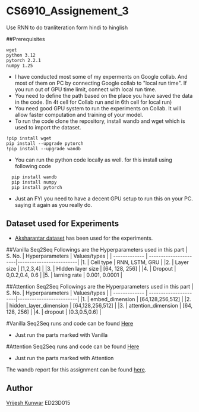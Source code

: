 # CS6910_Assignement_3
Use RNN to do tranliteration form hindi to hinglish

##Prerequisites
```
wget
python 3.12
pytorch 2.2.1
numpy 1.25
```
- I have conducted most some of my experments on Google collab. And most of them on PC by connecting Google collab to "local run time". If you run out of GPU time limit, connect with local run time.
- You need to define the path based on the place you have saved the data in the code. (In 4t cell for Collab run and in 6th cell for local run)
- You need good GPU system to run the experiments on Collab. It will allow faster computation and training of your model.
- To run the code clone the repository, install wandb and wget which is used to import the dataset.

```
!pip install wget
pip install --upgrade pytorch
!pip install --upgrade wandb
```
- You can run the python code locally as well. for this install using following code
```
  pip install wandb
  pip install numpy
  pip install pytorch
```
- Just an FYI you need to have a decent GPU setup to run this on your PC. saying it again as you really do.

## Dataset used for Experiments
- [Aksharantar dataset](https://drive.google.com/file/d/1uRKU4as2NlS9i8sdLRS1e326vQRdhvfw/view) has been used for the experiments.

##Vanilla Seq2Seq
Followings are the Hyperparameters used in this part
| S. No.        | Hyperparameters       |  Values/types           |
| ------------- | ----------------------|-------------------------|
|1.             | Cell type             | RNN, LSTM, GRU          |
|2.             | Layer size            | [1,2,3,4]               |
|3.             | HIdden layer size     | [64, 128, 256]          |
|4.             | Dropout               | 0,0.2,0.4, 0.6          | 
|5.             | larning rate          | 0.001, 0.0001           |

##Attention Seq2Seq
Followings are the Hyperparameters used in this part
| S. No.        | Hyperparameters       |  Values/types           |
| ------------- | ----------------------|-------------------------|
|1.             | embed_dimension       | [64,128,256,512]         |
|2.             | hidden_layer_dimension  | [64,128,256,512]        |
|3.             | attention_dimension     | [64, 128, 256]         |
|4.             | dropout              | [0.3,0.5,0.6]          | 

#Vanilla Seq2Seq runs and code can be found [Here](https://github.com/VrijKun/CS6910_Assignement_3/blob/1be1a570d7255405d7c3d7ba9adaf52787b0a887/DL_Assignement_3_Vanilla_runs.ipynb)
- Just run the parts marked with Vanilla 

#Attention Seq2Seq runs and code can be found [Here](https://github.com/VrijKun/CS6910_Assignement_3/blob/1be1a570d7255405d7c3d7ba9adaf52787b0a887/DL_Assignement_3_local_run.ipynb)
- Just run the parts marked with Attention 

The wandb report for this assignment can be found [here]().
## Author
[Vrijesh Kunwar](https://github.com/VrijKun)
ED23D015


